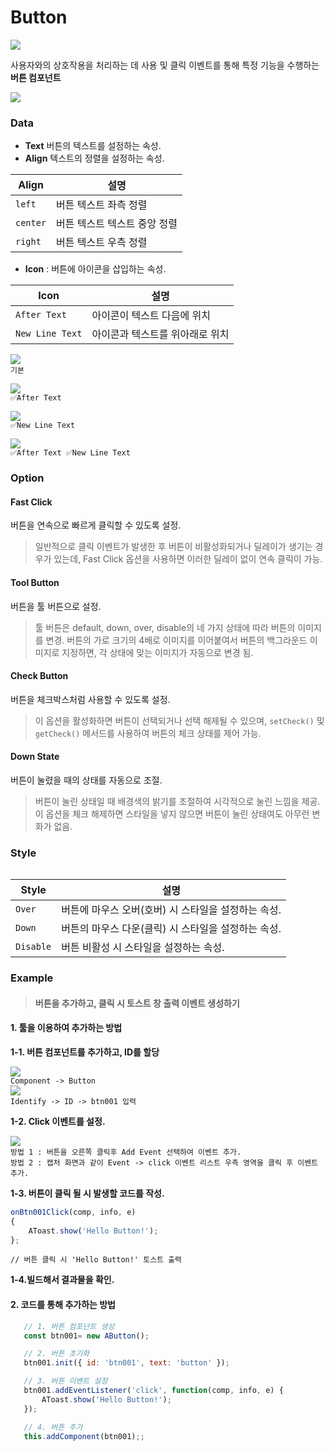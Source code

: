 # Button

![](../../.gitbook/assets/btn-comp-00.png)

사용자와의 상호작용을 처리하는 데 사용 및 클릭 이벤트를 통해 특정 기능을 수행하는 **버튼 컴포넌트**

![](<../../.gitbook/assets/1 (1).png>)

### Data

* **Text** 버튼의 텍스트를 설정하는 속성.
* **Align** 텍스트의 정렬을 설정하는 속성.

| Align    | 설명               |
| -------- | ---------------- |
| `left`   | 버튼 텍스트 좌측 정렬     |
| `center` | 버튼 텍스트 텍스트 중앙 정렬 |
| `right`  | 버튼 텍스트 우측 정렬     |

* **Icon** : 버튼에 아이콘을 삽입하는 속성.

| Icon            | 설명                |
| --------------- | ----------------- |
| `After Text`    | 아이콘이 텍스트 다음에 위치   |
| `New Line Text` | 아이콘과 텍스트를 위아래로 위치 |

![](../../.gitbook/assets/화면_캡처_2025-01-22_161501.png)\
`기본`

![](../../.gitbook/assets/화면_캡처_2025-01-22_161544.png)\
`✅After Text`

![](../../.gitbook/assets/화면_캡처_2025-01-22_161610.png)\
`✅New Line Text`

![](../../.gitbook/assets/화면_캡처_2025-01-22_161633.png)\
`✅After Text ✅New Line Text`

### Option

#### Fast Click

버튼을 연속으로 빠르게 클릭할 수 있도록 설정.

> 일반적으로 클릭 이벤트가 발생한 후 버튼이 비활성화되거나 딜레이가 생기는 경우가 있는데, Fast Click 옵션을 사용하면 이러한 딜레이 없이 연속 클릭이 가능.

#### Tool Button

버튼을 툴 버튼으로 설정.

> 툴 버튼은 default, down, over, disable의 네 가지 상태에 따라 버튼의 이미지를 변경. 버튼의 가로 크기의 4배로 이미지를 이어붙여서 버튼의 백그라운드 이미지로 지정하면, 각 상태에 맞는 이미지가 자동으로 변경 됨.

#### Check Button

버튼을 체크박스처럼 사용할 수 있도록 설정.

> 이 옵션을 활성화하면 버튼이 선택되거나 선택 해제될 수 있으며, `setCheck()` 및 `getCheck()` 메서드를 사용하여 버튼의 체크 상태를 제어 가능.

#### Down State

버튼이 눌렸을 때의 상태를 자동으로 조절.

> 버튼이 눌린 상태일 때 배경색의 밝기를 조절하여 시각적으로 눌린 느낌을 제공. 이 옵션을 체크 해제하면 스타일을 넣지 않으면 버튼이 눌린 상태여도 아무런 변화가 없음.

### Style

<div align="left"><img src="../../.gitbook/assets/2 (1).png" alt=""></div>

| Style     | 설명                             |
| --------- | ------------------------------ |
| `Over`    | 버튼에 마우스 오버(호버) 시 스타일을 설정하는 속성. |
| `Down`    | 버튼의 마우스 다운(클릭) 시 스타일을 설정하는 속성. |
| `Disable` | 버튼 비활성 시 스타일을 설정하는 속성.         |

### Example

> #### 버튼을 추가하고, 클릭 시 토스트 창 출력 이벤트 생성하기

#### 1. 툴을 이용하여 추가하는 방법

**1-1. 버튼 컴포넌트를 추가하고, ID를 할당**

![](../../.gitbook/assets/화면_캡처_2025-01-22_163749.png)\
`Component -> Button`\
![](../../.gitbook/assets/2_1Kcg0W6.png)\
`Identify -> ID -> btn001 입력`

**1-2. Click 이벤트를 설정.**

![](<../../.gitbook/assets/3 (1).png>)\
`방법 1 : 버튼을 오른쪽 클릭후 Add Event 선택하여 이벤트 추가.`\
`방법 2 : 캡처 화면과 같이 Event -> click 이벤트 리스트 우측 영역을 클릭 후 이벤트 추가.`

**1-3. 버튼이 클릭 될 시 발생할 코드를 작성.**

```js
onBtn001Click(comp, info, e)
{
    AToast.show('Hello Button!');
};
```

```
// 버튼 클릭 시 'Hello Button!' 토스트 출력
```

**1-4.빌드해서 결과물을 확인.**

#### 2. 코드를 통해 추가하는 방법

```js
   // 1. 버튼 컴포넌트 생성 
   const btn001= new AButton(); 

   // 2. 버튼 초기화 
   btn001.init({ id: 'btn001', text: 'button' }); 

   // 3. 버튼 이벤트 설정 
   btn001.addEventListener('click', function(comp, info, e) {
	   AToast.show('Hello Button!'); 
   }); 

   // 4. 버튼 추가 
   this.addComponent(btn001);;
```
